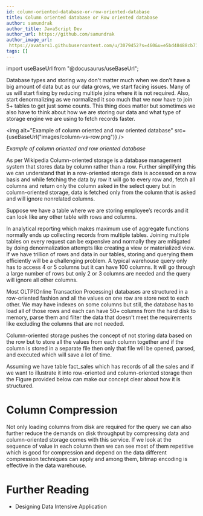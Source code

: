 ```yaml
---
id: column-oriented-database-or-row-oriented-database
title: Column oriented database or Row oriented database
author: samundrak
author_title: JavaScript Dev
author_url: https://github.com/samundrak
author_image_url: 
 https://avatars1.githubusercontent.com/u/3079452?s=460&u=e5bd48488cb71b665ea5403192c6b8a963644a08&v=4
tags: []
---
```


import useBaseUrl from "@docusaurus/useBaseUrl";

Database types and storing way don't matter much when we don’t have a big amount
of data but as our data grows, we start facing issues. Many of us will start fixing
by reducing multiple joins where it is not required. Also, start denormalizing as
we normalized it soo much that we now have to join 5+ tables to get just some counts.
This thing does matter but sometimes we also have to think about how we are storing
our data and what type of storage engine we are using to fetch records faster.

<!-- truncate -->

<img
alt="Example of column oriented and row oriented database"
src={useBaseUrl("images/column-vs-row.png")}
/>

_Example of column oriented and row oriented database_

As per Wikipedia Column-oriented
storage is a database management system that stores data by column rather than a
row. Further simplifying this we can understand that in a row-oriented storage data
is accessed on a row basis and while fetching the data by row it will go to every
row and, fetch all columns and return only the column asked in the select query but
in column-oriented storage, data is fetched only from the column that is asked and
will ignore nonrelated columns.

Suppose we have a table where we are storing employee’s records and it can look like any other table with rows and columns.

In analytical reporting which makes maximum use of aggregate functions normally ends up collecting records from multiple tables. Joining multiple tables on every request can be expensive and normally they are mitigated by doing denormalization attempts like creating a view or materialized view. If we have trillion of rows and data in our tables, storing and querying them efficiently will be a challenging problem. A typical warehouse query only has to access 4 or 5 columns but it can have 100 columns. It will go through a large number of rows but only 2 or 3 columns are needed and the query will ignore all other columns.

Most OLTP(Online Transaction Processing) databases are structured in a row-oriented fashion and all the values on one row are store next to each other. We may have indexes on some columns but still, the database has to load all of those rows and each can have 50+ columns from the hard disk to memory, parse them and filter the data that doesn’t meet the requirements like excluding the columns that are not needed.

Column-oriented storage pushes the concept of not storing data based on the row but to store all the values from each column together and if the column is stored in a separate file then only that file will be opened, parsed, and executed which will save a lot of time.

Assuming we have table fact_sales which has records of all the sales and if we want to illustrate it into row-oriented and column-oriented storage then the Figure provided below can make our concept clear about how it is structured.

# Column Compression

Not only loading columns from disk are required for the query we can also further reduce the demands on disk throughput by compressing data and column-oriented storage comes with this service. If we look at the sequence of value in each column then we can see most of them repetitive which is good for compression and depend on the data different compression techniques can apply and among them, bitmap encoding is effective in the data warehouse.

# Further Reading

- Designing Data Intensive Application
